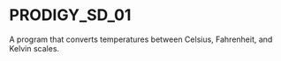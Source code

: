 # PRODIGY_SD_01
A program that converts temperatures between Celsius, Fahrenheit, and Kelvin scales.
